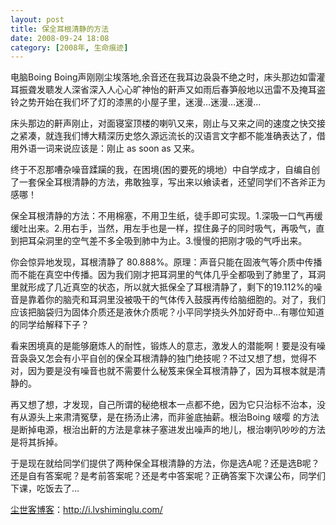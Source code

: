```yaml
---
layout: post
title: 保全耳根清静的方法
date: 2008-09-24 18:08
category: [2008年, 生命痕迹]
---
```

电脑Boing Boing声刚刚尘埃落地,余音还在我耳边袅袅不绝之时，床头那边如雷灌耳振聋发聩发人深省深入人心心旷神怡的鼾声又如雨后春笋般地以迅雷不及掩耳盗铃之势开始在我们坏了灯的漆黑的小屋子里，迷漫…迷漫…迷漫…

床头那边的鼾声刚止，对面寝室顶楼的喇叭又来，刚止与又来之间的速度之快交接之紧凑，就连我们博大精深历史悠久源远流长的汉语言文字都不能准确表达了，借用外语一词来说应该是：刚止 as soon as 又来。

终于不忍那嘈杂噪音蹂躏的我，在困境(困的要死的境地）中自学成才，自编自创了一套保全耳根清静的方法，弗敢独享，写出来以飨读者，还望同学们不吝斧正为感哪！

保全耳根清静的方法：不用棉塞，不用卫生纸，徒手即可实现。1.深吸一口气再缓缓吐出来。2.用右手，当然，用左手也是一样，捏住鼻子的同时吸气，再吸气，直到把耳朵洞里的空气差不多全吸到肺中为止。3.慢慢的把刚才吸的气呼出来。

你会惊异地发现，耳根清静了 80.888%。原理：声音只能在固液气等介质中传播而不能在真空中传播。因为我们刚才把耳洞里的气体几乎全都吸到了肺里了，耳洞里就形成了几近真空的状态，所以就大抵保全了耳根清静了，剩下的19.112%的噪音是靠着你的脑壳和耳洞里没被吸干的气体传入鼓膜再传给脑细胞的。对了，我们应该把脑袋归为固体介质还是液休介质呢？小平同学挠头外加好奇中…有哪位知道的同学给解释下子？

看来困境真的是能够磨炼人的耐性，锻炼人的意志，激发人的潜能啊！要是没有噪音袅袅又怎会有小平自创的保全耳根清静的独门绝技呢？不过又想了想，觉得不对，因为要是没有噪音也就不需要什么秘笈来保全耳根清静了，因为耳根本就是清静的。

再又想了想，才发现，自己所谓的秘绝根本一点都不绝，因为它只治标不治本，没有从源头上来肃清冤孽，是在扬汤止沸，而非釜底抽薪。根治Boing 啵嘤 的方法是断掉电源，根治出鼾的方法是拿袜子塞进发出噪声的地儿，根治喇叭吵吵的方法是将其拆掉。

于是现在就给同学们提供了两种保全耳根清静的方法，你是选A呢？还是选B呢？还是自有答案呢？是考前答案呢？还是考中答案呢？正确答案下次课公布，同学们下课，吃饭去了…

<a href="http://i.lvshiminglu.com/">尘世客博客</a>：<a href="http://i.lvshiminglu.com/">http://i.lvshiminglu.com/</a>

